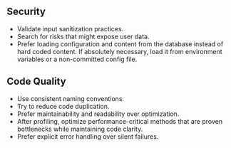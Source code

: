 ## Security

- Validate input sanitization practices.
- Search for risks that might expose user data.
- Prefer loading configuration and content from the database instead of hard coded content. If absolutely necessary, load it from environment variables or a non-committed config file.

## Code Quality

- Use consistent naming conventions.
- Try to reduce code duplication.
- Prefer maintainability and readability over optimization.
- After profiling, optimize performance-critical methods that are proven bottlenecks while maintaining code clarity.
- Prefer explicit error handling over silent failures.